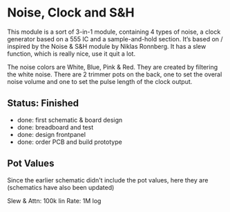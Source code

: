 # Noise, Clock and S&H

This module is a sort of 3-in-1 module, containing 4 types of noise, a clock generator based on a 555 IC and a sample-and-hold section. It’s based on / inspired by the Noise & S&H module by Niklas Ronnberg. It has a slew function, which is really nice, use it quit a lot.

The noise colors are White, Blue, Pink & Red. They are created by filtering the white noise. There are 2 trimmer pots on the back, one to set the overal noise volume and one to set the pulse length of the clock output.

## Status: Finished

- done: first schematic & board design
- done: breadboard and test
- done: design frontpanel
- done: order PCB and build prototype

## Pot Values

Since the earlier schematic didn't include the pot values, here they are (schematics have also been updated)

Slew & Attn: 100k lin
Rate: 1M log